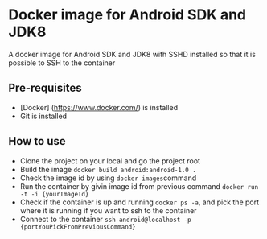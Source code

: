 # Docker image for Android SDK and JDK8

A docker image for Android SDK and JDK8 with SSHD installed so that it is possible to SSH to the container

## Pre-requisites
* [Docker] (https://www.docker.com/) is installed
* Git is installed

## How to use
* Clone the project on your local and go the project root 
* Build the image `docker build android:android-1.0 .`
* Check the image id by using `docker images`command
* Run the container by givin image id from previous command `docker run -t -i {yourImageId}`
* Check if the container is up and running `docker ps -a`, and pick the port where it is running if you want to ssh to the container
* Connect to the container `ssh android@localhost -p {portYouPickFromPreviousCommand}`
